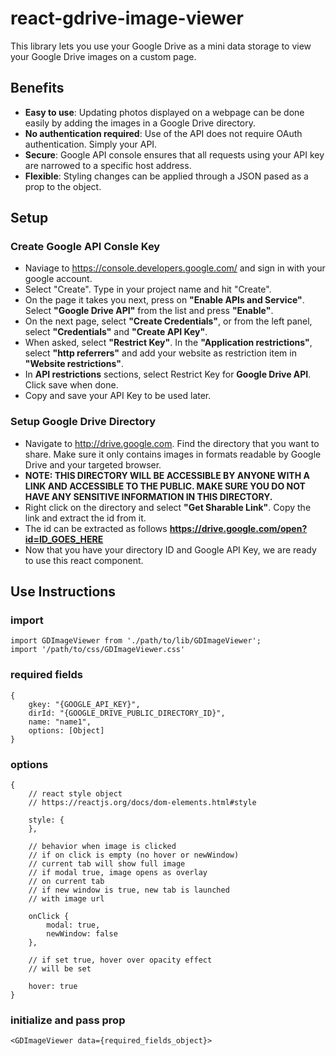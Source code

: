 # react-gdrive-image-viewer

This library lets you use your Google Drive as a mini data storage to view your Google Drive images on a custom page.

## Benefits
* **Easy to use**: Updating photos displayed on a webpage can be done easily by adding the images in a Google Drive directory.
* **No authentication required**: Use of the API does not require OAuth authentication. Simply your API.
* **Secure**: Google API console ensures that all requests using your API key are narrowed to a specific host address.
* **Flexible**: Styling changes can be applied through a JSON pased as a prop to the object.

## Setup

### Create Google API Consle Key

* Naviage to https://console.developers.google.com/ and sign in with your google account.
* Select "Create". Type in your project name and hit "Create".
* On the page it takes you next, press on **"Enable APIs and Service"**. Select **"Google Drive API"** from the list and press **"Enable"**.
* On the next page, select **"Create Credentials"**, or from the left panel, select **"Credentials"** and **"Create API Key"**. 
* When asked, select **"Restrict Key"**. In the **"Application restrictions"**, select **"http referrers"**  and add your website as restriction item in **"Website restrictions"**.
* In **API restrictions** sections, select Restrict Key for **Google Drive API**. Click save when done.
* Copy and save your API Key to be used later.

### Setup Google Drive Directory

* Navigate to http://drive.google.com. Find the directory that you want to share. Make sure it only contains images in formats readable by Google Drive and your targeted browser.
* **NOTE: THIS DIRECTORY WILL BE ACCESSIBLE BY ANYONE WITH A LINK AND ACCESSIBLE TO THE PUBLIC. MAKE SURE YOU DO NOT HAVE ANY SENSITIVE INFORMATION IN THIS DIRECTORY.**
* Right click on the directory and select **"Get Sharable Link"**. Copy the link and extract the id from it.
* The id can be extracted as follows **https://drive.google.com/open?id=ID_GOES_HERE**
* Now that you have your directory ID and Google API Key, we are ready to use this react component.

## Use Instructions

### import

```
import GDImageViewer from './path/to/lib/GDImageViewer';
import '/path/to/css/GDImageViewer.css'
```
### required fields
```
{
    gkey: "{GOOGLE_API_KEY}",
    dirId: "{GOOGLE_DRIVE_PUBLIC_DIRECTORY_ID}",
    name: "name1",
    options: [Object]
}
```

### options
```
{
    // react style object
    // https://reactjs.org/docs/dom-elements.html#style

    style: {
    },

    // behavior when image is clicked
    // if on click is empty (no hover or newWindow)
    // current tab will show full image
    // if modal true, image opens as overlay
    // on current tab
    // if new window is true, new tab is launched
    // with image url

    onClick {
        modal: true,
        newWindow: false
    },
    
    // if set true, hover over opacity effect
    // will be set

    hover: true
}

```

### initialize and pass prop
```
<GDImageViewer data={required_fields_object}>
```
